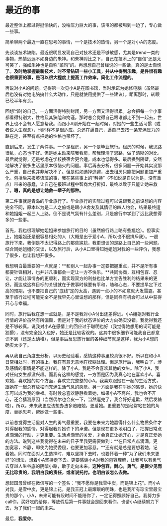 # 最近的事

最近整体上都过得挺愉快的，没啥压力巨大的事，该甩的都被甩到一边了，专心做一些事。

简单聊两个最近一直在思考的事情，一个是技术的热情，另一个是对小A的态度。

先谈谈技术缺陷。最近很明显发现自己对技术还是不够敏感，尤其是trend一类的事物，热情远远不如身边的朱神。和朱神对比之下，自己在技术上的“自信”还是太可笑了，强如朱神也是自称“菜鸡”的。再想想自己曾经说的一些话，真的是太惭愧了。**及时地掌握最新技术，时不常钻研一些小工具，并从中得到乐趣，是件很有趣也很重要的事，是可以很大程度上提高工作效率，简化工作流程的。**

再说对小A的问题。记得第一次见小A是在图书馆，当时承诺为她修电脑（虽然最后也没有对她电脑搞什么大动作，只是就使用提供了一些建议）。距离那时，转眼已经半年有余。

回想当时的自己，一方面活得特别封闭，另一方面又活得很累。总会把每一个小事都看得特别大，性格及其狭隘和拘谨。那时总会觉得自己跟谁都走不到一起去，世界上也不会有人愿意帮我。而跟小A刚开始在一起时候，对她的一些生活习惯（或者说人生观念），也同样不是很适应。总还在逼自己，逼自己去按一条充满压力的路在走，甚至有点把她的性格也带坏了。

直到后来，发生了两件事。一个是租房，另一个是毕业旅行。租房的时候，我思路很乱，心态也不好。但是她主动来陪我看房，帮我理清了思路，做了清晰的对比。最后就觉得，还是考虑在学校换宿舍更合适，成本也低得多。最后换到隔壁，安然地解决了很多生活里原本很恼火的问题。事后再去分析，很多问题一开始其实没那么严重，自己也并非解决不了。但是假如选择逃避，出去租房只能把问题更加严重化。包括后来报英语班的事，我在某些事上的“矜持”（不如说是自以为是，没有重点）带来的愚蠢，让自己在报班过程中智商大打折扣，最终以致于只能让她来救了。**嗯，真的是想让她救一辈子的那种。**

第二件事就是青岛的毕业旅行了。毕业旅行的实际过程可以说跟我之前设想的内容完全不同，原本以为是二人之旅或是跟小A舍友及其情侣的四人约会，结果最终适和她姐姐一起三人上路。倒不是说气氛有什么差别，只是旅行中学到了远比我想得多的一些事。

首先，我也很理解她姐姐来参加旅行的目的（虽然旅行路上略有些尴尬）。但事实上，她姐姐还是很容易相处的人（大概是出于爱小A，所以也不很排斥我）。一趟旅行下来，我倒是不太记得路上的那些尴尬，我更想谈的是路上自己的一些问题。结合同她姐姐的交谈，以及旅行后，从小A口里得知她姐姐对我的一些评价，我想了很多，也让我想开很多。

我想明白最重要的一点就是：**和别人一起办事一定要把握重点，并不是所有事都要针锋相对，也并非凡事都会一定让一方不快乐。**共同协商，互相包容、忍让，才能让事情办的更顺利，而实现双方的利益也比单方宣告胜利的结果来的更好。而达成这样目标的关键就在于做事时候要有平和，随和心态，不要提早定下过高的预期，也不要把自己的“底线”定的太高，遇到一点小的不如意就大发雷霆。甚至于旅行过程可能完全不是我早先心里设想的那样，但是同样有机会可以从中获得开心与幸福。

同时，旅行后我在想一点就是，是不是我对小A付出还差得远。小A姐姐对我行业行情的评价虽然有所偏颇，但是对于我的状态评价的大方向确实没错。我觉得我还是不够较真。说我对小A在感情上的回应过于聪明也好（我觉得她想用的词可能是狡猾），没有完全投入也好，她还是比较客观的。这其中很多细节可能我自己都意识不到（还是太幼稚），但是事后反思旅行里的各种细节就是这样，我为小A想的确实太少了。

再从我自己角度去分析，以历史经验看，感情这种事里较真很不好。所以在和小A日常相处时，有的事上，我在有意无意地在模糊处理。但是旅行后，我明白了，涉及感情的事情是不能这样的。除了小A，我是不会喜欢其他的女生。除了小A，我对任何女生都没兴趣。而我有这样的感觉，一方面是因为我真心地在喜欢小A，喜欢她，喜欢她的每个方面，喜欢完完整整的小A。我喜欢跟她在一起的生活方式，跟她在一起总有放松而充满生活气息的感觉。另一方面是我在乎她的感觉，她的快乐可以成为我的幸福。有时候总喜欢静静看着她，如果小A不高兴，我也会不开心，还会猜测原因（当然偶尔也会皮一下，当然逗完了，我会好好道歉，然后发糖啦）。所以，未来我更应该想办法多陪陪她，更爱她。更重要的是经常站在她的角度，替她思考，帮她做一些事。

以前总觉得生活里对人生的勇气最重要，我要在未来为她赢得什么什么物质条件才对得起我的感情，对得起我对她许下的承诺。但是现在更多地明白了，把握日常点点滴滴的行动，才更重要。生活点滴里的关爱，才会真正让她开心，才是真正爱她的方法。说到这些我觉得在未来的日子里我更需要做到：**在日常点点滴滴，更加宽容，冷静，即使为她受委屈，也要更加容忍。**还有就是总是要想着她，记着她。同时在面对人生选择时，难以坚持下去时，也要怀着一种“为了我们未来更好”的想法，想着小A坚持走下去。更要感谢小A对我的包容理解，让我可以有勇气去穿越人生谷底的阴暗小路，敢于走向未来。**这种包容，耐心，勇气，是很少见而无比珍贵的，我明白我的责任，或者说托付。也明白该怎么去做。**

想起国母曾经在微信写的一个签名：“我不愿你是我雪中炭，而是锦上花”。而小A对我，是雪中炭，更是锦上花，是我王冠上最耀眼的明珠，也是我所有珍宝里最宝贵的那个。小A，未来可能有段时间不能陪你了，一定记得照顾好自己。我努力多call你，买好吃的给你，等放假后第一件事就会是回来看你。也请小A继续努力下去，为了我们一起的未来。

最后，**我爱你**。